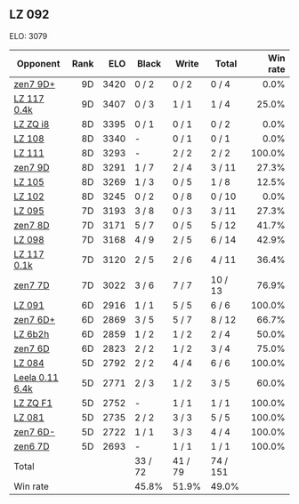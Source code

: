 ## LZ 092 ##

ELO: 3079

Opponent | Rank | ELO | Black | Write | Total | Win rate
---------|-----:|----:|-------|-------|-------|-------:
[zen7 9D+](zen7%209D+.md) | 9D | 3420 | 0 / 2 | 0 / 2 | 0 / 4 | 0.0%
[LZ 117 0.4k](LZ%20117%200.4k.md) | 9D | 3407 | 0 / 3 | 1 / 1 | 1 / 4 | 25.0%
[LZ ZQ i8](LZ%20ZQ%20i8.md) | 8D | 3395 | 0 / 1 | 0 / 1 | 0 / 2 | 0.0%
[LZ 108](LZ%20108.md) | 8D | 3340 | - | 0 / 1 | 0 / 1 | 0.0%
[LZ 111](LZ%20111.md) | 8D | 3293 | - | 2 / 2 | 2 / 2 | 100.0%
[zen7 9D](zen7%209D.md) | 8D | 3291 | 1 / 7 | 2 / 4 | 3 / 11 | 27.3%
[LZ 105](LZ%20105.md) | 8D | 3269 | 1 / 3 | 0 / 5 | 1 / 8 | 12.5%
[LZ 102](LZ%20102.md) | 8D | 3245 | 0 / 2 | 0 / 8 | 0 / 10 | 0.0%
[LZ 095](LZ%20095.md) | 7D | 3193 | 3 / 8 | 0 / 3 | 3 / 11 | 27.3%
[zen7 8D](zen7%208D.md) | 7D | 3171 | 5 / 7 | 0 / 5 | 5 / 12 | 41.7%
[LZ 098](LZ%20098.md) | 7D | 3168 | 4 / 9 | 2 / 5 | 6 / 14 | 42.9%
[LZ 117 0.1k](LZ%20117%200.1k.md) | 7D | 3120 | 2 / 5 | 2 / 6 | 4 / 11 | 36.4%
[zen7 7D](zen7%207D.md) | 7D | 3022 | 3 / 6 | 7 / 7 | 10 / 13 | 76.9%
[LZ 091](LZ%20091.md) | 6D | 2916 | 1 / 1 | 5 / 5 | 6 / 6 | 100.0%
[zen7 6D+](zen7%206D+.md) | 6D | 2869 | 3 / 5 | 5 / 7 | 8 / 12 | 66.7%
[LZ 6b2h](LZ%206b2h.md) | 6D | 2859 | 1 / 2 | 1 / 2 | 2 / 4 | 50.0%
[zen7 6D](zen7%206D.md) | 6D | 2823 | 2 / 2 | 1 / 2 | 3 / 4 | 75.0%
[LZ 084](LZ%20084.md) | 5D | 2792 | 2 / 2 | 4 / 4 | 6 / 6 | 100.0%
[Leela 0.11 6.4k](Leela%200.11%206.4k.md) | 5D | 2771 | 2 / 3 | 1 / 2 | 3 / 5 | 60.0%
[LZ ZQ F1](LZ%20ZQ%20F1.md) | 5D | 2752 | - | 1 / 1 | 1 / 1 | 100.0%
[LZ 081](LZ%20081.md) | 5D | 2735 | 2 / 2 | 3 / 3 | 5 / 5 | 100.0%
[zen7 6D-](zen7%206D-.md) | 5D | 2722 | 1 / 1 | 3 / 3 | 4 / 4 | 100.0%
[zen6 7D](zen6%207D.md) | 5D | 2693 | - | 1 / 1 | 1 / 1 | 100.0%
Total | | | 33 / 72 | 41 / 79 | 74 / 151 | 
Win rate| | | 45.8% | 51.9% | 49.0% | 
